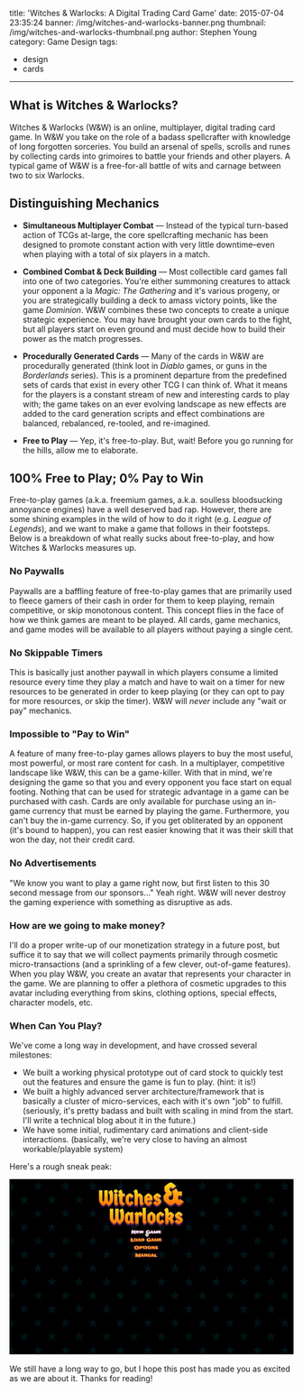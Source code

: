 title: 'Witches & Warlocks: A Digital Trading Card Game'
date: 2015-07-04 23:35:24
banner: /img/witches-and-warlocks-banner.png
thumbnail: /img/witches-and-warlocks-thumbnail.png
author: Stephen Young
category: Game Design
tags:
  - design
  - cards
---

## What is Witches &amp; Warlocks?

Witches &amp; Warlocks (W&amp;W) is an online, multiplayer, digital trading card game.  In W&amp;W you take on the role of a badass spellcrafter with knowledge of long forgotten sorceries.  You build an arsenal of spells, scrolls and runes by collecting cards into grimoires to battle your friends and other players.  A typical game of W&amp;W is a free-for-all battle of wits and carnage between two to six Warlocks.

<!-- more -->

## Distinguishing Mechanics

* **Simultaneous Multiplayer Combat** &mdash; Instead of the typical turn-based action of TCGs at-large, the core spellcrafting mechanic has been designed to promote constant action with very little downtime&ndash;even when playing with a total of six players in a match.

* **Combined Combat &amp; Deck Building** &mdash; Most collectible card games fall into one of two categories.  You're either summoning creatures to attack your opponent a la *Magic: The Gathering* and it's various progeny, or you are strategically building a deck to amass victory points, like the game *Dominion*.  W&amp;W combines these two concepts to create a unique strategic experience.  You may have brought your own cards to the fight, but all players start on even ground and must decide how to build their power as the match progresses.

* **Procedurally Generated Cards** &mdash; Many of the cards in W&amp;W are procedurally generated (think loot in *Diablo* games, or guns in the *Borderlands* series).  This is a prominent departure from the predefined sets of cards that exist in every other TCG I can think of.  What it means for the players is a constant stream of new and interesting cards to play with; the game takes on an ever evolving landscape as new effects are added to the card generation scripts and effect combinations are balanced, rebalanced, re-tooled, and re-imagined.

* **Free to Play** &mdash; Yep, it's free-to-play.  But, wait!  Before you go running for the hills, allow me to elaborate.

## 100% Free to Play; 0% Pay to Win

Free-to-play games (a.k.a. freemium games, a.k.a. soulless bloodsucking annoyance engines) have a well deserved bad rap.  However, there are some shining examples in the wild of how to do it right (e.g. *League of Legends*), and we want to make a game that follows in their footsteps.  Below is a breakdown of what really sucks about free-to-play, and how Witches &amp; Warlocks measures up.

### No Paywalls

Paywalls are a baffling feature of free-to-play games that are primarily used to fleece gamers of their cash in order for them to keep playing, remain competitive, or skip monotonous content.  This concept flies in the face of how we think games are meant to be played.  All cards, game mechanics, and game modes will be available to all players without paying a single cent.

### No Skippable Timers

This is basically just another paywall in which players consume a limited resource every time they play a match and have to wait on a timer for new resources to be generated in order to keep playing (or they can opt to pay for more resources, or skip the timer).  W&amp;W will *never* include any "wait or pay" mechanics.

### Impossible to "Pay to Win"

A feature of many free-to-play games allows players to buy the most useful, most powerful, or most rare content for cash.  In a multiplayer, competitive landscape like W&amp;W, this can be a game-killer.  With that in mind, we're designing the game so that you and every opponent you face start on equal footing.  Nothing that can be used for strategic advantage in a game can be purchased with cash.  Cards are only available for purchase using an in-game currency that must be earned by playing the game.  Furthermore, you can't buy the in-game currency.  So, if you get obliterated by an opponent (it's bound to happen), you can rest easier knowing that it was their skill that won the day, not their credit card.

### No Advertisements

"We know you want to play a game right now, but first listen to this 30 second message from our sponsors..."  Yeah right.  W&amp;W will never destroy the gaming experience with something as disruptive as ads.

### How are we going to make money?

I'll do a proper write-up of our monetization strategy in a future post, but suffice it to say that we will collect payments primarily through cosmetic micro-transactions (and a sprinkling of a few clever, out-of-game features).  When you play W&amp;W, you create an avatar that represents your character in the game.  We are planning to offer a plethora of cosmetic upgrades to this avatar including everything from skins, clothing options, special effects, character models, etc.

### When Can You Play?

We've come a long way in development, and have crossed several milestones:

* We built a working physical prototype out of card stock to quickly test out the features and ensure the game is fun to play. (hint: it is!)
* We built a highly advanced server architecture/framework that is basically a cluster of micro-services, each with it's own "job" to fulfill. (seriously, it's pretty badass and built with scaling in mind from the start.  I'll write a technical blog about it in the future.)
* We have some initial, rudimentary card animations and client-side interactions. (basically, we're very close to having an almost workable/playable system)

Here's a rough sneak peak:

![Rough Card Animation](/img/rough-card-animation.gif)

We still have a long way to go, but I hope this post has made you as excited as we are about it.  Thanks for reading!


